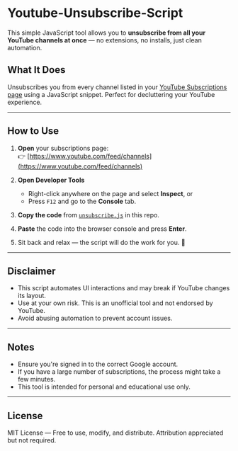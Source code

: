 # Youtube-Unsubscribe-Script

This simple JavaScript tool allows you to **unsubscribe from all your YouTube channels at once** — no extensions, no installs, just clean automation.

## What It Does

Unsubscribes you from every channel listed in your [YouTube Subscriptions page](https://www.youtube.com/feed/channels) using a JavaScript snippet. Perfect for decluttering your YouTube experience.

---

## How to Use

1. **Open** your subscriptions page:  
   👉 [https://www.youtube.com/feed/channels](https://www.youtube.com/feed/channels)

2. **Open Developer Tools**  
   - Right-click anywhere on the page and select **Inspect**, or  
   - Press `F12` and go to the **Console** tab.

3. **Copy the code** from [`unsubscribe.js`](./unsubscribe.js) in this repo.

4. **Paste** the code into the browser console and press **Enter**.

5. Sit back and relax — the script will do the work for you. 🎉

---

## Disclaimer

- This script automates UI interactions and may break if YouTube changes its layout.
- Use at your own risk. This is an unofficial tool and not endorsed by YouTube.
- Avoid abusing automation to prevent account issues.

---

## Notes

- Ensure you're signed in to the correct Google account.
- If you have a large number of subscriptions, the process might take a few minutes.
- This tool is intended for personal and educational use only.

---

## License

MIT License — Free to use, modify, and distribute. Attribution appreciated but not required.


